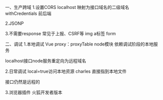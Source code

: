 一、生产跨域
1.设置CORS
localhost 映射为接口域名的二级域名
withCredentials 前后端

2.JSONP

3.不需要response
常见于上报、CSRF等
img
a标签
form



二、调试
1.本地调试
Vue proxy：proxyTable node模块
依赖调试阶段的本地服务

localhost接口node服务重定向为远程域名


2.日常调试
local=true访问本地资源
charles 直接指到本地文件

接口仍然是远程的


3.浏览器插件
  火狐开发者版本


